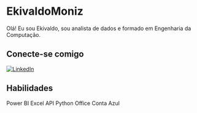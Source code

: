 # EkivaldoMoniz

Olá! Eu sou Ekivaldo, sou analista de dados e formado em Engenharia da Computação.

## Conecte-se comigo

[![LinkedIn](https://img.shields.io/badge/LinkedIn-000?style=for-the-badge&logo=linkedin&logoColor=0E76A8)](https://www.linkedin.com/in/ekivaldoafonsomonizdossantos/)

## Habilidades

Power BI
Excel
API
Python
Office
Conta Azul
